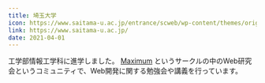 ```yaml
---
title: 埼玉大学
icon: https://www.saitama-u.ac.jp/entrance/scweb/wp-content/themes/original/images/favicon.ico
link: https://www.saitama-u.ac.jp/
date: 2021-04-01
---
```


工学部情報工学科に進学しました。
[Maximum](https://maximum.vc/) というサークルの中のWeb研究会というコミュニティで、Web開発に関する勉強会や講義を行っています。
